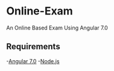 # Online-Exam
An Online Based Exam Using Angular 7.0

## Requirements
-[Angular 7.0](https://angular.io/)
-[Node.js](https://nodejs.org/en/)


